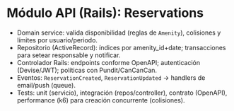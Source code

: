 # Módulo API (Rails): Reservations

- Domain service: valida disponibilidad (reglas de `Amenity`), colisiones y límites por usuario/periodo.
- Repositorio (ActiveRecord): índices por amenity_id+date; transacciones para setear responsable y notificar.
- Controlador Rails: endpoints conforme OpenAPI; autenticación (Devise/JWT); políticas con Pundit/CanCanCan.
- Eventos: `ReservationCreated`, `ReservationUpdated` -> handlers de email/push (queue).
- Tests: unit (servicio), integración (repos/controller), contrato (OpenAPI), performance (k6) para creación concurrente (colisiones).
